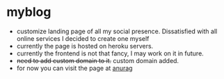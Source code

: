 myblog
======

* customize landing page of all my social presence. Dissatisfied with all online services I decided to create one myself
* currently the page is hosted on heroku servers.
* currently the frontend is not that fancy, I may work on it in future.
* ~~need to add custom domain to it.~~ custom domain added.
* for now you can visit the page at [anurag](http://anuragkr.in)
